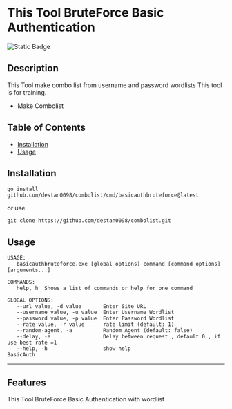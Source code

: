 ﻿# This Tool BruteForce Basic Authentication  
![Static Badge](https://img.shields.io/badge/Go-100%25-brightgreen)
## Description

This Tool make combo list from username and password wordlists
This tool is for training.


- Make Combolist




## Table of Contents 


- [Installation](#installation)
- [Usage](#usage)


## Installation

```
go install github.com/destan0098/combolist/cmd/basicauthbruteforce@latest
```
or use
```
git clone https://github.com/destan0098/combolist.git

```

## Usage


```
USAGE:
   basicauthbruteforce.exe [global options] command [command options] [arguments...]

COMMANDS:
   help, h  Shows a list of commands or help for one command

GLOBAL OPTIONS:
   --url value, -d value       Enter Site URL
   --username value, -u value  Enter Username Wordlist
   --password value, -p value  Enter Password Wordlist
   --rate value, -r value      rate limit (default: 1)
   --random-agent, -a          Random Agent (default: false)
   --delay, -e                 Delay between request , default 0 , if use best rate =1 
   --help, -h                  show help
BasicAuth

```




---


## Features

This Tool BruteForce Basic Authentication  with wordlist 


